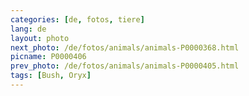 ```yaml
---
categories: [de, fotos, tiere]
lang: de
layout: photo
next_photo: /de/fotos/animals/animals-P0000368.html
picname: P0000406
prev_photo: /de/fotos/animals/animals-P0000405.html
tags: [Bush, Oryx]
---
```

